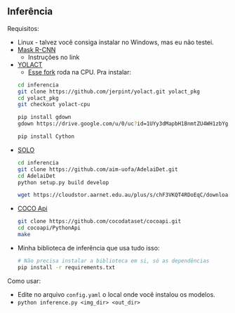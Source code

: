 
## Inferência

Requisitos:
* Linux - talvez você consiga instalar no Windows, mas eu não testei.
* [Mask R-CNN](https://detectron2.readthedocs.io/en/latest/tutorials/install.html)
    * Instruções no link
* [YOLACT](https://github.com/dbolya/yolact)
    * [Esse fork](https://github.com/jerpint/yolact.git) roda na CPU. Pra instalar:
    ```bash
    cd inferencia
    git clone https://github.com/jerpint/yolact.git yolact_pkg
    cd yolact_pkg
    git checkout yolact-cpu

    pip install gdown
    gdown https://drive.google.com/u/0/uc?id=1UYy3dMapbH1BnmtZU4WH1zbYgOzzHHf_&export=download

    pip install Cython
    ```
* [SOLO](https://github.com/aim-uofa/AdelaiDet.git)
    ```bash
    cd inferencia
    git clone https://github.com/aim-uofa/AdelaiDet.git
    cd AdelaiDet
    python setup.py build develop

    wget https://cloudstor.aarnet.edu.au/plus/s/chF3VKQT4RDoEqC/download -O SOLOv2_R50_3x.pth
    ```
* [COCO Api](https://github.com/cocodataset/cocoapi.git)
    ```bash
    git clone https://github.com/cocodataset/cocoapi.git
    cd cocoapi/PythonApi
    make
    ```
* Minha biblioteca de inferência que usa tudo isso:
    ```bash
    # Não precisa instalar a biblioteca em si, só as dependências
    pip install -r requirements.txt
    ```

Como usar:
* Edite no arquivo `config.yaml` o local onde você instalou os modelos.
* `python inference.py <img_dir> <out_dir>`